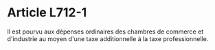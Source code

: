 # Article L712-1

Il est pourvu aux dépenses ordinaires des chambres de commerce et d'industrie au moyen d'une taxe additionnelle à la taxe professionnelle.
